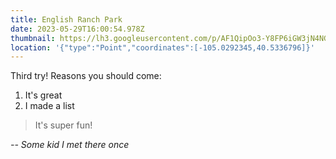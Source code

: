 ```yaml
---
title: English Ranch Park
date: 2023-05-29T16:00:54.978Z
thumbnail: https://lh3.googleusercontent.com/p/AF1QipOo3-Y8FP6iGW3jN4NG_iIqTqlY3SucedqNpwP1=s680-w680-h510
location: '{"type":"Point","coordinates":[-105.0292345,40.5336796]}'
---
```

Third try! Reasons you should come:

1. It's great
2. I made a list

> It's super fun!

*\-- Some kid I met there once*